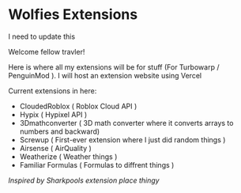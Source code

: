 # Wolfies Extensions

I need to update this

Welcome fellow travler!

Here is where all my extensions will be for stuff (For Turbowarp / PenguinMod ). I will host an extension website using Vercel

Current extensions in here:

- CloudedRoblox ( Roblox Cloud API )
- Hypix ( Hypixel API )
- 3Dmathconverter ( 3D math converter where it converts arrays to numbers and backward)
- Screwup ( First-ever extension where I just did random things )
- Airsense ( AirQuality )
- Weatherize ( Weather things )
- Familiar Formulas ( Formulas to diffrent things )

*Inspired by Sharkpools extension place thingy*